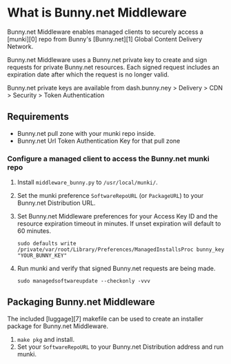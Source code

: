 # What is Bunny.net Middleware

Bunny.net Middleware enables managed clients to securely access a [munki][0] repo from Bunny's [Bunny.net][1] Global Content Delivery Network. 

Bunny.net Middleware uses a Bunny.net private key to create and sign requests for private Bunny.net resources. Each signed request includes an expiration date after which the request is no longer valid.

Bunny.net private keys are available from dash.bunny.ney > Delivery > CDN > Security > Token Authentication

## Requirements

* Bunny.net pull zone with your munki repo inside.
* Bunny.net Url Token Authentication Key for that pull zone

### Configure a managed client to access the Bunny.net munki repo

1. Install ```middleware_bunny.py``` to ```/usr/local/munki/```.
2. Set the munki preference ```SoftwareRepoURL``` (or ```PackageURL```) to your Bunny.net Distribution URL.
3. Set Bunny.net Middleware preferences for your Access Key ID and the resource expiration timeout in minutes. If unset expiration will default to 60 minutes.

    ```shell
    sudo defaults write /private/var/root/Library/Preferences/ManagedInstallsProc bunny_key "YOUR_BUNNY_KEY"
    ```

4. Run munki and verify that signed Bunny.net requests are being made.

    ```shell
    sudo managedsoftwareupdate --checkonly -vvv
    ```

## Packaging Bunny.net Middleware

The included [luggage][7] makefile can be used to create an installer package for Bunny.net Middleware.

1. ```make pkg``` and install.
2. Set your ```SoftwareRepoURL``` to your Bunny.net Distribution address and run munki.


